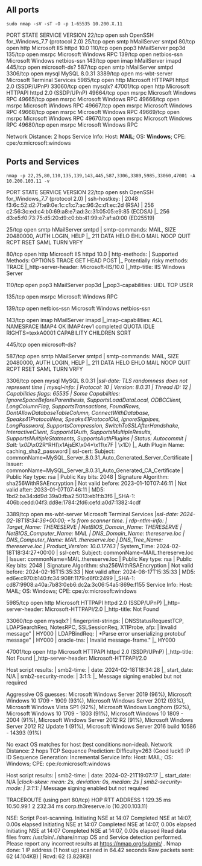 ## All ports 

```
sudo nmap -sV -sT -O -p 1-65535 10.200.X.11

```

PORT      STATE SERVICE       VERSION
22/tcp    open  ssh           OpenSSH for_Windows_7.7 (protocol 2.0)
25/tcp    open  smtp          hMailServer smtpd
80/tcp    open  http          Microsoft IIS httpd 10.0
110/tcp   open  pop3          hMailServer pop3d
135/tcp   open  msrpc         Microsoft Windows RPC
139/tcp   open  netbios-ssn   Microsoft Windows netbios-ssn
143/tcp   open  imap          hMailServer imapd
445/tcp   open  microsoft-ds?
587/tcp   open  smtp          hMailServer smtpd
3306/tcp  open  mysql         MySQL 8.0.31
3389/tcp  open  ms-wbt-server Microsoft Terminal Services
5985/tcp  open  http          Microsoft HTTPAPI httpd 2.0 (SSDP/UPnP)
33060/tcp open  mysqlx?
47001/tcp open  http          Microsoft HTTPAPI httpd 2.0 (SSDP/UPnP)
49664/tcp open  msrpc         Microsoft Windows RPC
49665/tcp open  msrpc         Microsoft Windows RPC
49666/tcp open  msrpc         Microsoft Windows RPC
49667/tcp open  msrpc         Microsoft Windows RPC
49668/tcp open  msrpc         Microsoft Windows RPC
49669/tcp open  msrpc         Microsoft Windows RPC
49670/tcp open  msrpc         Microsoft Windows RPC
49680/tcp open  msrpc         Microsoft Windows RPC

Network Distance: 2 hops
Service Info: Host: **MAIL**; OS: **Windows**; CPE: cpe:/o:microsoft:windows


## Ports and Services
```
nmap -p 22,25,80,110,135,139,143,445,587,3306,3389,5985,33060,47001 -A 10.200.103.11 -v
```

PORT     STATE SERVICE       VERSION
22/tcp   open  ssh           OpenSSH for_Windows_7.7 (protocol 2.0)
| ssh-hostkey: 
|   2048 f3:6c:52:d2:7f:e9:0e:1c:c1:c7:ac:96:2c:d1:ec:2d (RSA)
|   256 c2:56:3c:ed:c4:b0:69:a8:e7:ad:3c:31:05:05:e9:85 (ECDSA)
|_  256 d3:e5:f0:73:75:d5:20:d9:c0:bb:41:99:e7:af:a0:00 (ED25519)

25/tcp   open  smtp          hMailServer smtpd
| smtp-commands: MAIL, SIZE 20480000, AUTH LOGIN, HELP
|_ 211 DATA HELO EHLO MAIL NOOP QUIT RCPT RSET SAML TURN VRFY

80/tcp   open  http          Microsoft IIS httpd 10.0
| http-methods: 
|   Supported Methods: OPTIONS TRACE GET HEAD POST
|_  Potentially risky methods: TRACE
|_http-server-header: Microsoft-IIS/10.0
|_http-title: IIS Windows Server

110/tcp  open  pop3          hMailServer pop3d
|_pop3-capabilities: UIDL TOP USER

135/tcp  open  msrpc         Microsoft Windows RPC

139/tcp  open  netbios-ssn   Microsoft Windows netbios-ssn

143/tcp  open  imap          hMailServer imapd
|_imap-capabilities: ACL NAMESPACE IMAP4 OK IMAP4rev1 completed QUOTA IDLE RIGHTS=texkA0001 CAPABILITY CHILDREN SORT

445/tcp  open  microsoft-ds?

587/tcp  open  smtp          hMailServer smtpd
| smtp-commands: MAIL, SIZE 20480000, AUTH LOGIN, HELP
|_ 211 DATA HELO EHLO MAIL NOOP QUIT RCPT RSET SAML TURN VRFY

3306/tcp open  mysql         MySQL 8.0.31
|_ssl-date: TLS randomness does not represent time
| mysql-info: 
|   Protocol: 10
|   Version: 8.0.31
|   Thread ID: 12
|   Capabilities flags: 65535
|   Some Capabilities: IgnoreSpaceBeforeParenthesis, SupportsLoadDataLocal, ODBCClient, LongColumnFlag, SupportsTransactions, FoundRows, DontAllowDatabaseTableColumn, ConnectWithDatabase, Speaks41ProtocolNew, Speaks41ProtocolOld, IgnoreSigpipes, LongPassword, SupportsCompression, SwitchToSSLAfterHandshake, InteractiveClient, Support41Auth, SupportsMultipleResults, SupportsMultipleStatments, SupportsAuthPlugins
|   Status: Autocommit
|   Salt: \x0D_\x02R^RH(\x1AjsEK\x04*\x11\x7F
| \x1D}
|_  Auth Plugin Name: caching_sha2_password
| ssl-cert: Subject: commonName=MySQL_Server_8.0.31_Auto_Generated_Server_Certificate
| Issuer: commonName=MySQL_Server_8.0.31_Auto_Generated_CA_Certificate
| Public Key type: rsa
| Public Key bits: 2048
| Signature Algorithm: sha256WithRSAEncryption
| Not valid before: 2023-01-10T07:46:11
| Not valid after:  2033-01-07T07:46:11
| MD5:   1bd2:ba34:dd9d:39a0:fba2:5013:eb1f:b3f6
|_SHA-1: 406b:cedd:04f3:dd8e:1784:2fd6:cefd:a0d7:1382:4cdf

3389/tcp open  ms-wbt-server Microsoft Terminal Services
|_ssl-date: 2024-02-18T18:34:36+00:00; +1s from scanner time.
| rdp-ntlm-info: 
|   Target_Name: THERESERVE
|   NetBIOS_Domain_Name: THERESERVE
|   NetBIOS_Computer_Name: MAIL
|   DNS_Domain_Name: thereserve.loc
|   DNS_Computer_Name: MAIL.thereserve.loc
|   DNS_Tree_Name: thereserve.loc
|   Product_Version: 10.0.17763
|_  System_Time: 2024-02-18T18:34:27+00:00
| ssl-cert: Subject: commonName=MAIL.thereserve.loc
| Issuer: commonName=MAIL.thereserve.loc
| Public Key type: rsa
| Public Key bits: 2048
| Signature Algorithm: sha256WithRSAEncryption
| Not valid before: 2024-02-16T15:35:33
| Not valid after:  2024-08-17T15:35:33
| MD5:   ed6e:c970:b140:fc34:908f:1179:d6f0:2499
|_SHA-1: cd87:9908:a40a:7b83:0eb6:dc2a:3c06:54a5:869e:f155
Service Info: Host: MAIL; OS: Windows; CPE: cpe:/o:microsoft:windows

5985/tcp  open  http          Microsoft HTTPAPI httpd 2.0 (SSDP/UPnP)
|_http-server-header: Microsoft-HTTPAPI/2.0
|_http-title: Not Found

33060/tcp open  mysqlx?
| fingerprint-strings: 
|   DNSStatusRequestTCP, LDAPSearchReq, NotesRPC, SSLSessionReq, X11Probe, afp: 
|     Invalid message"
|     HY000
|   LDAPBindReq: 
|     *Parse error unserializing protobuf message"
|     HY000
|   oracle-tns: 
|     Invalid message-frame."
|_    HY000

47001/tcp open  http          Microsoft HTTPAPI httpd 2.0 (SSDP/UPnP)
|_http-title: Not Found
|_http-server-header: Microsoft-HTTPAPI/2.0

Host script results:
| smb2-time: 
|   date: 2024-02-18T18:34:28
|_  start_date: N/A
| smb2-security-mode: 
|   3:1:1: 
|_    Message signing enabled but not required

Aggressive OS guesses: Microsoft Windows Server 2019 (96%), Microsoft Windows 10 1709 - 1909 (93%), Microsoft Windows Server 2012 (93%), Microsoft Windows Vista SP1 (92%), Microsoft Windows Longhorn (92%), Microsoft Windows 10 1709 - 1803 (91%), Microsoft Windows 10 1809 - 2004 (91%), Microsoft Windows Server 2012 R2 (91%), Microsoft Windows Server 2012 R2 Update 1 (91%), Microsoft Windows Server 2016 build 10586 - 14393 (91%)

No exact OS matches for host (test conditions non-ideal).
Network Distance: 2 hops
TCP Sequence Prediction: Difficulty=263 (Good luck!)
IP ID Sequence Generation: Incremental
Service Info: Host: MAIL; OS: Windows; CPE: cpe:/o:microsoft:windows

Host script results:
| smb2-time: 
|   date: 2024-02-21T19:07:17
|_  start_date: N/A
|_clock-skew: mean: 2s, deviation: 0s, median: 2s
| smb2-security-mode: 
|   3:1:1: 
|_    Message signing enabled but not required

TRACEROUTE (using port 80/tcp)
HOP RTT       ADDRESS
1   129.35 ms 10.50.99.1
2   232.34 ms corp.th3reserve.lo (10.200.103.11)

NSE: Script Post-scanning.
Initiating NSE at 14:07
Completed NSE at 14:07, 0.00s elapsed
Initiating NSE at 14:07
Completed NSE at 14:07, 0.00s elapsed
Initiating NSE at 14:07
Completed NSE at 14:07, 0.00s elapsed
Read data files from: /usr/bin/../share/nmap
OS and Service detection performed. Please report any incorrect results at https://nmap.org/submit/ .
Nmap done: 1 IP address (1 host up) scanned in 64.42 seconds
           Raw packets sent: 62 (4.104KB) | Rcvd: 62 (3.828KB)
